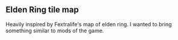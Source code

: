 ## Elden Ring tile map

Heavily inspired by Fextralife's map of elden ring. I wanted to bring something similar to mods of the game.

